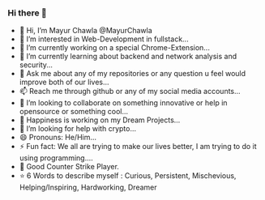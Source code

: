 ### Hi there 👋

<!--
**MayurChawla/MayurChawla** is a ✨ _special_ ✨ repository because its `README.md` (this file) appears on your GitHub profile.

Here are some ideas to get you started:

-->
- 👋 Hi, I’m Mayur Chawla @MayurChawla
- 👀 I’m interested in Web-Development in fullstack...
- 🔭 I’m currently working on a special Chrome-Extension...
- 🌱 I’m currently learning about backend and network analysis and security...
- 💬 Ask me about any of my repositories or any question u feel would improve both of our lives...
- 📫 Reach me through github or any of my social media accounts...
- 👯 I’m looking to collaborate on something innovative or help in opensource or something cool...
- 💞️ Happiness is working on my Dream Projects...
- 🤔 I’m looking for help with crypto...
- 😄 Pronouns: He/Him...
- ⚡ Fun fact: We all are trying to make our lives better, I am trying to do it using programming....
- 🔫 Good Counter Strike Player.
- ⭐ 6 Words to describe myself : 
     Curious, Persistent, Mischevious, Helping/Inspiring, Hardworking, Dreamer
